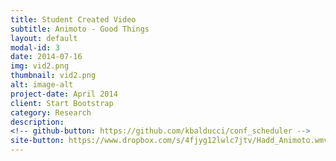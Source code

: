 ```yaml
---
title: Student Created Video
subtitle: Animoto - Good Things
layout: default
modal-id: 3
date: 2014-07-16
img: vid2.png
thumbnail: vid2.png
alt: image-alt
project-date: April 2014
client: Start Bootstrap
category: Research
description:
<!-- github-button: https://github.com/kbalducci/conf_scheduler -->
site-button: https://www.dropbox.com/s/4fjyg12lwlc7jtv/Hadd_Animoto.wmv?dl=0
---
```

